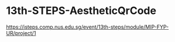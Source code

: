 # 13th-STEPS-AestheticQrCode

https://isteps.comp.nus.edu.sg/event/13th-steps/module/MIP-FYP-UR/project/1
